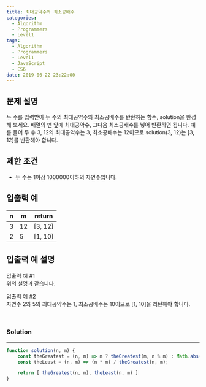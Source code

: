 ```yaml
---
title: 최대공약수와 최소공배수
categories:
  - Algorithm
  - Programmers
  - Level1
tags:
  - Algorithm
  - Programmers
  - Level1
  - JavaScript
  - ES6
date: 2019-06-22 23:22:00
---
```


## 문제 설명
두 수를 입력받아 두 수의 최대공약수와 최소공배수를 반환하는 함수, solution을 완성해 보세요. 배열의 맨 앞에 최대공약수, 그다음 최소공배수를 넣어 반환하면 됩니다. 예를 들어 두 수 3, 12의 최대공약수는 3, 최소공배수는 12이므로 solution(3, 12)는 [3, 12]를 반환해야 합니다.

<!-- more -->

## 제한 조건
- 두 수는 1이상 1000000이하의 자연수입니다.

## 입출력 예
| n | m | return |
| --- | --- | --- |
| 3 | 12 | [3, 12] |
| 2 | 5 | [1, 10] |

## 입출력 예 설명
입출력 예 #1<br/>
위의 설명과 같습니다.<br/>

입출력 예 #2<br/>
자연수 2와 5의 최대공약수는 1, 최소공배수는 10이므로 [1, 10]을 리턴해야 합니다.<br/>

<br/>

### Solution

---

```javascript
function solution(n, m) {
    const theGreatest = (n, m) => m ? theGreatest(m, n % m) : Math.abs(n);
    const theLeast = (n, m) => (n * m) / theGreatest(n, m);

    return [ theGreatest(n, m), theLeast(n, m) ]
}
```

